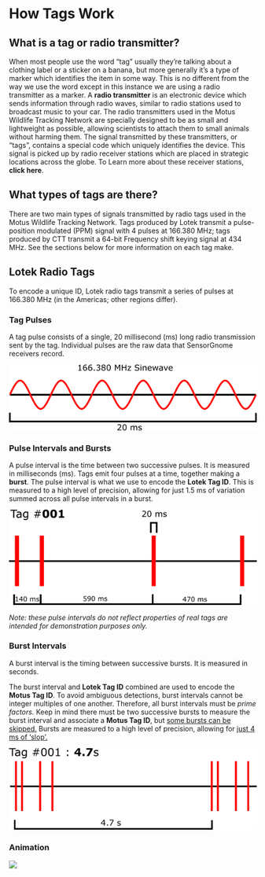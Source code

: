 # How Tags Work

## What is a tag or radio transmitter?

When most people use the word “tag” usually they’re talking about a clothing label or a sticker on a banana, but more generally it’s a type of marker which identifies the item in some way. This is no different from the way we use the word except in this instance we are using a radio transmitter as a marker. A **radio transmitter** is an electronic device which sends information through radio waves, similar to radio stations used to broadcast music to your car. The radio transmitters used in the Motus Wildlife Tracking Network are specially designed to be as small and lightweight as possible, allowing scientists to attach them to small animals without harming them. The signal transmitted by these transmitters, or “tags”, contains a special code which uniquely identifies the device. This signal is picked up by radio receiver stations which are placed in strategic locations across the globe. To Learn more about these receiver stations, **click here**.

## What types of tags are there?

There are two main types of signals transmitted by radio tags used in the Motus Wildlife Tracking Network. Tags produced by Lotek transmit a pulse-position modulated (PPM) signal with 4 pulses at 166.380 MHz; tags produced by CTT transmit a 64-bit Frequency shift keying signal at 434 MHz. See the sections below for more information on each tag make.

## Lotek Radio Tags

To encode a unique ID, Lotek radio tags transmit a series of pulses at 166.380 MHz (in the Americas; other regions differ).

### Tag Pulses

A tag pulse consists of a single, 20 millisecond (ms) long radio transmission sent by the tag. Individual pulses are the raw data that SensorGnome receivers record.

![Pulse example](../.gitbook/assets/pulse.png)

### Pulse Intervals and Bursts

A pulse interval is the time between two successive pulses. It is measured in milliseconds (ms). Tags emit four pulses at a time, together making a **burst**. The pulse interval is what we use to encode the **Lotek Tag ID**. This is measured to a high level of precision, allowing for just 1.5 ms of variation summed across all pulse intervals in a burst.

![Burst example](../.gitbook/assets/burst.png)

_Note: these pulse intervals do not reflect properties of real tags are intended for demonstration purposes only._

### Burst Intervals

A burst interval is the timing between successive bursts. It is measured in seconds.

The burst interval and **Lotek Tag ID** combined are used to encode the **Motus Tag ID**. To avoid ambiguous detections, burst intervals cannot be integer multiples of one another. Therefore, all burst intervals must be _prime factors._ Keep in mind there must be two successive bursts to measure the burst interval and associate a **Motus Tag ID**, but [some bursts can be skipped.](https://github.com/leberrigan/MotusTagGuide/tree/00d2094967572a1669b95a31b957242a23bcd564/tag-aliasing/README.md#number-of-skipped-bursts) Bursts are measured to a high level of precision, allowing for [just 4 ms of ‘slop’.](https://github.com/leberrigan/MotusTagGuide/tree/00d2094967572a1669b95a31b957242a23bcd564/tag-aliasing/README.md#burst-interval-slop)

![Interval example](../.gitbook/assets/interval.png)

### Animation

![](../.gitbook/assets/pulse\_animated.svg)
